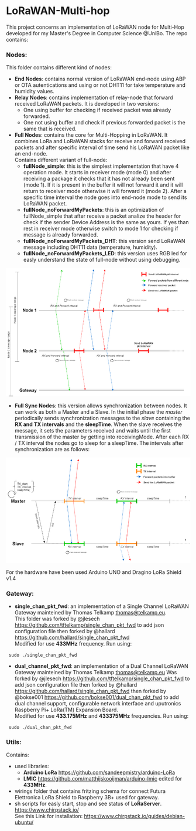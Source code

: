 # LoRaWAN-Multi-hop
This project concerns an implementation of LoRaWAN node for Multi-Hop developed for my Master's Degree in Computer Science @UniBo. The repo contains:
### Nodes:
This folder contains different kind of nodes:
- **End Nodes**: contains normal version of LoRaWAN end-node using ABP or OTA autentications and using or not DHT11 for take temperature and humidity values.
- **Relay Nodes**: contains implementation of relay-node that forward received LoRaWAN packets.  It is developed in two versions:  
  - One using buffer for checking if received packet was already forwarded.  
  - One not using buffer and check if previous forwarded packet is the same that is received.
- **Full Nodes**: contains the core for Multi-Hopping in LoRaWAN. It combines LoRa and LoRaWAN stacks for receive and forward received packets and after specific interval of time send his LoRaWAN packet like an end-node.  
Contains different variant of full-node:
  - __fullNode_simple__: this is the simplest implementation that have 4 operation mode. It starts in receiver mode (mode 0) and after receiving a package it checks that it has not already been sent (mode 1). If it is present in the buffer it will not forward it and it will return to receiver mode otherwise it will forward it (mode 2). After a specific time interval the node goes into end-node mode to send its LoRaWAN packet.
  - __fullNode_noForwardMyPackets__: this is an optimization of fullNode_simple that after receive a packet analize the header for check if the sender Device Address is the same as yours. If yes than rest in receiver mode otherwise switch to mode 1 for checking if message is already forwarded.
  - __fullNode_noForwardMyPackets_DHT__: this version send LoRaWAN message including DHT11 data (temperature, humidity).
  - __fullNode_noForwardMyPackets_LED__: this version uses RGB led for easly understand the state of full-node without using debugging.
<p align="center">
  <img src="/utils/images/fullNode_schema.png" width="700">
</p>

- **Full Sync Nodes**: this version allows synchronization between nodes. It can work as both a Master and a Slave. In the initial phase the *master* periodically sends synchronization messages to the *slave* containing the **RX and TX intervals** and the **sleepTime**. When the slave receives the message, it sets the parameters received and waits until the first transmission of the master by getting into receivingMode.
After each RX / TX interval the nodes go to sleep for a sleepTime.
The intervals after synchronization are as follows:
<p align="center">
  <img src="/utils/images/SyncNodes_schema.png" width="700">
</p>
  
For the hardware have been used Arduino UNO and Dragino LoRa Shield v1.4

### Gateway:
- **single_chan_pkt_fwd**: an implementation of a Single Channel LoRaWAN Gateway mainteined by Thomas Telkamp thomas@telkamp.eu.  
This folder was forked by @jlesech https://github.com/tftelkamp/single_chan_pkt_fwd to add json configuration file
then forked by @hallard https://github.com/hallard/single_chan_pkt_fwd  
Modified for use **433MHz** frequency. Run using: 
```console For run
 sudo ./single_chan_pkt_fwd
```
- **dual_channel_pkt_fwd**: an implementation of a Dual Channel LoRaWAN Gateway mainteined by Thomas Telkamp thomas@telkamp.eu
Was forked by @jlesech https://github.com/tftelkamp/single_chan_pkt_fwd to add json configuration file
then forked by @hallard https://github.com/hallard/single_chan_pkt_fwd then forked by @bokse001 https://github.com/bokse001/dual_chan_pkt_fwd to add dual channel support, configurable network interface and uputronics Raspberry Pi+ LoRa(TM) Expansion Board.  
Modified for use **433.175MHz** and **433375MHz**  frequencies. Run using: 
```console For run
 sudo ./dual_chan_pkt_fwd
```

### Utils:
Contains:
- used libraries:
  - **Arduino LoRa** https://github.com/sandeepmistry/arduino-LoRa 
  - **LMIC** https://github.com/matthijskooijman/arduino-lmic edited for **433MHz**.
- wirings folder that contains fritzing schema for connect Futura Elettronica LoRa Shield to Raspberry 3B+ used for gateway.
- sh scripts for easly start, stop and see status of **LoRaServer**. https://www.chirpstack.io/  
See this Link for installation: https://www.chirpstack.io/guides/debian-ubuntu/
